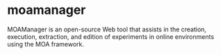 # moamanager
MOAManager is an open-source Web tool that assists in the creation, execution, extraction, and edition of experiments in online environments using the MOA framework. 
